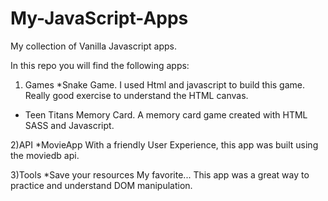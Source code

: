 # My-JavaScript-Apps
My collection of Vanilla Javascript apps.

In this repo you will find the following apps:

1) Games
  *Snake Game.
        I used Html and javascript to build this game. Really good exercise to understand the HTML canvas. 
        
  * Teen Titans Memory Card.
        A memory card game created with HTML SASS and Javascript.  
 
 2)API
  *MovieApp
       With a friendly User Experience, this app was built using the moviedb api.  
 
 3)Tools
   *Save your resources
      My favorite... This app was a great way to practice and understand DOM manipulation. 
      
